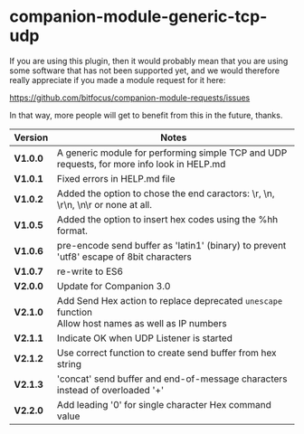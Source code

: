 # companion-module-generic-tcp-udp

If you are using this plugin,
then it would probably mean that you are using some software that has not been supported yet,
and we would therefore really appreciate if you made a module request for it here:

<https://github.com/bitfocus/companion-module-requests/issues>

In that way, more people will get to benefit from this in the future, thanks.

| Version    | Notes                                                                                                   |
| ---------- | ------------------------------------------------------------------------------------------------------- |
| **V1.0.0** | A generic module for performing simple TCP and UDP requests, for more info look in HELP.md              |
| **V1.0.1** | Fixed errors in HELP.md file                                                                            |
| **V1.0.2** | Added the option to chose the end caractors: \r, \n, \r\n, \n\r or none at all.                         |
| **V1.0.5** | Added the option to insert hex codes using the %hh format.                                              |
| **V1.0.6** | pre-encode send buffer as 'latin1' (binary) to prevent 'utf8' escape of 8bit characters                 |
| **V1.0.7** | re-write to ES6                                                                                         |
| **V2.0.0** | Update for Companion 3.0                                                                                |
| **V2.1.0** | Add Send Hex action to replace deprecated `unescape` function<br>Allow host names as well as IP numbers |
| **V2.1.1** | Indicate OK when UDP Listener is started                                                                |
| **V2.1.2** | Use correct function to create send buffer from hex string                                              |
| **V2.1.3** | 'concat' send buffer and end-of-message characters instead of overloaded '+'                            |
| **V2.2.0** | Add leading '0' for single character Hex command value                                                  |
